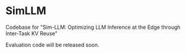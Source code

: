 # SimLLM
Codebase for "Sim-LLM: Optimizing LLM Inference at the Edge through Inter-Task KV Reuse"

Evaluation code will be released soon.
